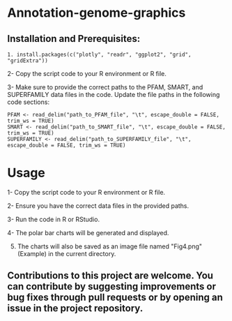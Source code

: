 # Annotation-genome-graphics

## Installation and Prerequisites: 

```RR
1. install.packages(c("plotly", "readr", "ggplot2", "grid", "gridExtra"))
```

2- Copy the script code to your R environment or R file.

3- Make sure to provide the correct paths to the PFAM, SMART, and SUPERFAMILY data files in the code. Update the file paths in the following code sections:


```RR
PFAM <- read_delim("path_to_PFAM_file", "\t", escape_double = FALSE, trim_ws = TRUE)
SMART <- read_delim("path_to_SMART_file", "\t", escape_double = FALSE, trim_ws = TRUE)
SUPERFAMILY <- read_delim("path_to_SUPERFAMILY_file", "\t", escape_double = FALSE, trim_ws = TRUE)
```

# Usage


1- Copy the script code to your R environment or R file.

2- Ensure you have the correct data files in the provided paths.

3- Run the code in R or RStudio.

4- The polar bar charts will be generated and displayed.

5. The charts will also be saved as an image file named "Fig4.png" (Example) in the current directory.

##  Contributions to this project are welcome. You can contribute by suggesting improvements or bug fixes through pull requests or by opening an issue in the project repository.
